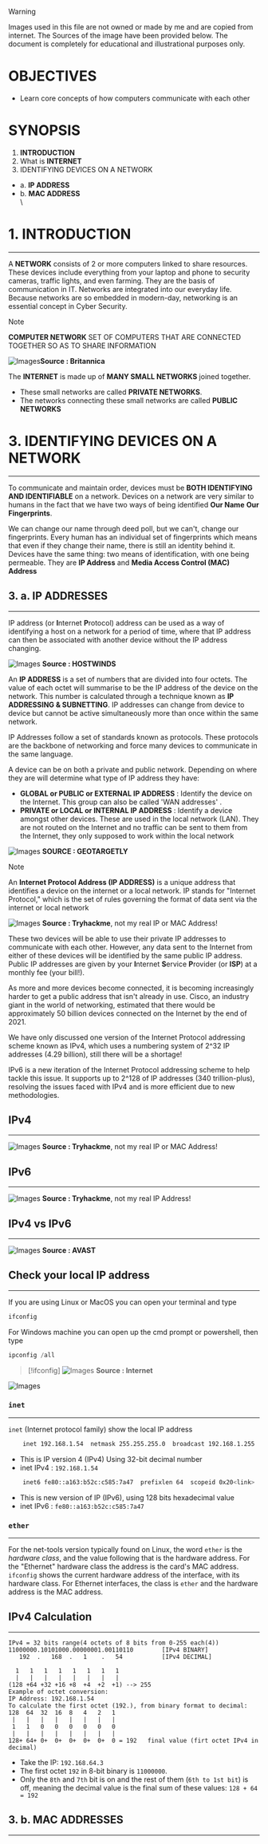 >[!WARNING]
Images used in this file are not owned or made by me and are copied from internet. The Sources of the image have been provided below. The document is completely for educational and illustrational purposes only.

# OBJECTIVES
- Learn core concepts of how computers communicate with each other

# SYNOPSIS
1. **INTRODUCTION**
2. What is **INTERNET**
3. IDENTIFYING DEVICES ON A NETWORK
- a. **IP ADDRESS**
- b. **MAC ADDRESS**
\
\
# 1. INTRODUCTION
---
A **NETWORK** consists of 2 or more computers linked to share resources. These devices include everything from your laptop and phone to security cameras, traffic lights, and even farming.   They are the basis of communication in IT. Networks are integrated into our everyday life. Because networks are so embedded in modern-day, networking is an essential concept in Cyber Security. 

> [!NOTE]
> **COMPUTER NETWORK** 
> SET OF COMPUTERS THAT ARE CONNECTED TOGETHER SO AS TO SHARE INFORMATION


![Images](https://github.com/rockin-buddha/100-days-of-cybersecurity/blob/main/Notes/Day-02/Images/Pasted%20image%2020250115222650.png)**Source : Britannica**

The **INTERNET** is made up of **MANY SMALL NETWORKS** joined together. 
- These small networks are called **PRIVATE NETWORKS**.
- The networks connecting these small networks are called **PUBLIC NETWORKS**

# 3. IDENTIFYING DEVICES ON A NETWORK
***
To communicate and maintain order, devices must be **BOTH IDENTIFYING AND IDENTIFIABLE** on a network. Devices on a network are very similar to humans in the fact that we have two ways of being identified **Our Name** **Our Fingerprints**.

We can change our name through deed poll, but we can't, change our fingerprints. Every human has an individual set of fingerprints which means that even if they change their name, there is still an identity behind it. Devices have the same thing: two means of identification, with one being permeable. They are **IP Address** and **Media Access Control (MAC) Address**

## 3. a. IP ADDRESSES
---
IP address (or **I**nternet **P**rotocol) address can be used as a way of identifying a host on a network for a period of time, where that IP address can then be associated with another device without the IP address changing.

![Images](https://github.com/rockin-buddha/100-days-of-cybersecurity/blob/main/Notes/Day-02/Images/Pasted%20image%2020250115224629.png)
**Source : HOSTWINDS**


An **IP ADDRESS** is a set of numbers that are divided into four octets. The value of each octet will summarise to be the IP address of the device on the network. This number is calculated through a technique known as **IP ADDRESSING & SUBNETTING**. IP addresses can change from device to device but cannot be active simultaneously more than once within the same network. 

IP Addresses follow a set of standards known as protocols. These protocols are the backbone of networking and force many devices to communicate in the same language. 

A device can be on both a private and public network. Depending on where they are will determine what type of IP address they have: 

- **GLOBAL or PUBLIC or EXTERNAL IP ADDRESS** : Identify the device on the Internet. This group can also be called 'WAN addresses' .
- **PRIVATE or LOCAL or INTERNAL IP ADDRESS** : Identify a device amongst other devices. These are used in the local network (LAN). They are not routed on the Internet and no traffic can be sent to them from the Internet, they only supposed to work within the local network


![Images](https://github.com/rockin-buddha/100-days-of-cybersecurity/blob/main/Notes/Day-02/Images/Pasted%20image%2020250115225243.png)
**SOURCE : GEOTARGETLY**

> [!Note]
> An **Internet Protocol Address (IP ADDRESS)** is a unique address that identifies a device on the internet or a local network. IP stands for "Internet Protocol," which is the set of rules governing the format of data sent via the internet or local network

![Images](https://github.com/rockin-buddha/100-days-of-cybersecurity/blob/main/Notes/Day-02/Images/Pasted%20image%2020250115230725.png)
**Source : Tryhackme**, not my real IP or MAC Address!

These two devices will be able to use their private IP addresses to communicate with each other. However, any data sent to the Internet from either of these devices will be identified by the same public IP address. Public IP addresses are given by your **I**nternet **S**ervice **P**rovider (or **ISP**) at a monthly fee (your bill!).

As more and more devices become connected, it is becoming increasingly harder to get a public address that isn't already in use. Cisco, an industry giant in the world of networking, estimated that there would be approximately 50 billion devices connected on the Internet by the end of 2021. 

We have only discussed one version of the Internet Protocol addressing scheme known as IPv4, which uses a numbering system of 2^32 IP addresses (4.29 billion), still there will be a shortage!

IPv6 is a new iteration of the Internet Protocol addressing scheme to help tackle this issue. It supports up to 2^128 of IP addresses (340 trillion-plus), resolving the issues faced with IPv4 and is more efficient due to new methodologies.

## IPv4
---
![Images](https://github.com/rockin-buddha/100-days-of-cybersecurity/blob/main/Notes/Day-02/Images/Pasted%20image%2020250115231813.png)
**Source : Tryhackme**, not my real IP or MAC Address!

## IPv6
----
![Images](https://github.com/rockin-buddha/100-days-of-cybersecurity/blob/main/Notes/Day-02/Images/Pasted%20image%2020250115232224.png)
**Source : Tryhackme**, not my real IP Address!

## IPv4 vs IPv6
---
![Images](https://github.com/rockin-buddha/100-days-of-cybersecurity/blob/main/Notes/Day-02/Images/Pasted%20image%2020250115232533.png)
**Source : AVAST**

## Check your local IP address
---
If you are using Linux or MacOS you can open your terminal and type 
```bash 
ifconfig
```

For Windows machine you can open up the cmd prompt or powershell, then type 
```Powershell
ipconfig /all
```

>[!ifconfig]
![Images](https://github.com/rockin-buddha/100-days-of-cybersecurity/blob/main/Notes/Day-02/Images/Pasted%20image%2020250115235710.png)
>**Source : Internet**

![Images](https://github.com/rockin-buddha/100-days-of-cybersecurity/blob/main/Notes/Day-02/Images/Pasted%20image%2020250115235335.png)
### ``inet``  
---
```inet``` (Internet protocol family) show the local IP address

``` bash
	inet 192.168.1.54  netmask 255.255.255.0  broadcast 192.168.1.255  
```

-    This is IP version 4 (IPv4) Using 32-bit decimal number
-    inet IPv4 : ``192.168.1.54``


```bash
	inet6 fe80::a163:b52c:c585:7a47  prefixlen 64  scopeid 0x20<link>  
```

- This is new version of IP (IPv6), using 128 bits hexadecimal value
- inet IPv6 : ``fe80::a163:b52c:c585:7a47``

###  `ether` 
---
For the net-tools version typically found on Linux, the word `ether` is the _hardware class_, and the value following that is the hardware address. For the "Ethernet" hardware class the address is the card's MAC address. `ifconfig` shows the current hardware address of the interface, with its hardware class. For Ethernet interfaces, the class is `ether` and the hardware address is the MAC address.

## IPv4 Calculation
---
```Calculation
IPv4 = 32 bits range(4 octets of 8 bits from 0-255 each(4))
11000000.10101000.00000001.00110110        [IPv4 BINARY]
   192  .   168  .   1    .   54           [IPv4 DECIMAL]
```


```Calculation
  1   1   1   1   1   1   1   1
  |   |   |   |   |   |   |   |
(128 +64 +32 +16 +8  +4  +2  +1) --> 255 
Example of octet conversion:
IP Address: 192.168.1.54
To calculate the first octet (192.), from binary format to decimal:
128  64  32  16  8   4   2   1         
 |   |   |   |   |   |   |   |
 1   1   0   0   0   0   0   0          
 |   |   |   |   |   |   |   |
128+ 64+ 0+  0+  0+  0+  0+  0 = 192   final value (firt octet IPv4 in decimal)
```

- Take the IP: `192.168.64.3`
- The first octet `192` in 8-bit binary is `11000000`.
- Only the `8th` and `7th` bit is on and the rest of them (`6th to 1st bit`) is off, meaning the decimal value is the final sum of these values: `128 + 64 = 192`

## 3. b. MAC ADDRESSES
---
